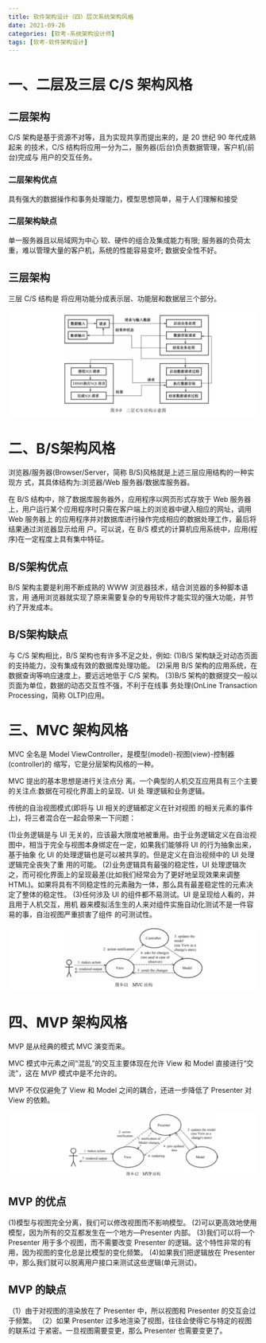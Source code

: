 ```yaml
---
title: 软件架构设计（四）层次系统架构风格
date: 2021-09-26
categories: [软考-系统架构设计师]
tags: [软考-软件架构设计]
---
```



# 一、二层及三层 C/S 架构风格

## 二层架构
C/S 架构是基于资源不对等，且为实现共享而提出来的，是 20 世纪 90 年代成熟起来 的技术，C/S 结构将应用一分为二，服务器(后台)负责数据管理，客户机(前台)完成与 用户的交互任务。

### 二层架构优点
具有强大的数据操作和事务处理能力，模型思想简单，易于人们理解和接受

### 二层架构缺点
单一服务器且以局域网为中心
软、硬件的组合及集成能力有限;
服务器的负荷太重，难以管理大量的客户机，系统的性能容易变坏;
数据安全性不好。

## 三层架构
三层 C/S 结构是 将应用功能分成表示层、功能层和数据层三个部分。

![](/images/ruankao/6-40.png)

# 二、B/S架构风格

浏览器/服务器(Browser/Server，简称 B/S)风格就是上述三层应用结构的一种实现方 式，其具体结构为:浏览器/Web 服务器/数据库服务器。

在 B/S 结构中，除了数据库服务器外，应用程序以网页形式存放于 Web 服务器上，用户运行某个应用程序时只需在客户端上的浏览器中键入相应的网址，调用 Web 服务器上 的应用程序并对数据库进行操作完成相应的数据处理工作，最后将结果通过浏览器显示给用 户。可以说，在 B/S 模式的计算机应用系统中，应用(程序)在一定程度上具有集中特征。

## B/S架构优点
B/S 架构主要是利用不断成熟的 WWW 浏览器技术，结合浏览器的多种脚本语言，用 通用浏览器就实现了原来需要复杂的专用软件才能实现的强大功能，并节约了开发成本。

## B/S架构缺点
与 C/S 架构相比，B/S 架构也有许多不足之处，例如:
(1)B/S 架构缺乏对动态页面的支持能力，没有集成有效的数据库处理功能。
(2)采用 B/S 架构的应用系统，在数据查询等响应速度上，要远远地低于 C/S 架构。
(3)B/S 架构的数据提交一般以页面为单位，数据的动态交互性不强，不利于在线事 务处理(OnLine Transaction Processing，简称 OLTP)应用。

# 三、MVC 架构风格
MVC 全名是 Model ViewController，是模型(model)-视图(view)-控制器(controller)的 缩写，它是分层架构风格的一种。

MVC 提出的基本思想是进行关注点分 离。一个典型的人机交互应用具有三个主要的关注点:数据在可视化界面上的呈现、UI 处 理逻辑和业务逻辑。

传统的自治视图模式(即将与 UI 相关的逻辑都定义在针对视图 的相关元素的事件上)，将三者混合在一起会带来一下问题：

(1)业务逻辑是与 UI 无关的，应该最大限度地被重用。由于业务逻辑定义在自治视 图中，相当于完全与视图本身绑定在一定，如果我们能够将 UI 的行为抽象出来，基于抽象 化 UI 的处理逻辑也是可以被共享的。但是定义在自治视频中的 UI 处理逻辑完全丧失了重 用的可能。
(2)业务逻辑具有最强的稳定性，UI 处理逻辑次之，而可视化界面上的呈现最差(比如我们经常会为了更好地呈现效果来调整 HTML)。如果将具有不同稳定性的元素融为一体，那么具有最差稳定性的元素决定了整体的稳定性。
(3)任何涉及 UI 的组件都不易测试。UI 是呈现给人看的，并且用于人机交互，用机 器来模拟活生生的人来对组件实施自动化测试不是一件容易的事，自治视图严重损害了组件 的可测试性。

![](/images/ruankao/6-41.png)

# 四、MVP 架构风格

MVP 是从经典的模式 MVC 演变而来。

MVC 模式中元素之间“混乱”的交互主要体现在允许 View 和 Model 直接进行“交流”，这在 MVP 模式中是不允许的。

MVP 不仅仅避免了 View 和 Model 之间的耦合，还进一步降低了 Presenter 对 View 的依赖。

![](/images/ruankao/6-42.png)

## MVP 的优点
(1)模型与视图完全分离，我们可以修改视图而不影响模型。 (2)可以更高效地使用模型，因为所有的交互都发生在一个地方—Presenter 内部。
(3)我们可以将一个 Presenter 用于多个视图，而不需要改变 Presenter 的逻辑。这个特性非常的有用，因为视图的变化总是比模型的变化频繁。
(4)如果我们把逻辑放在 Presenter 中，那么我们就可以脱离用户接口来测试这些逻辑(单元测试)。

## MVP 的缺点
（1）由于对视图的渲染放在了 Presenter 中，所以视图和 Presenter 的交互会过于频繁。
（2）如果 Presenter 过多地渲染了视图，往往会使得它与特定的视图的联系过 于紧密。一旦视图需要变更，那么 Presenter 也需要变更了。